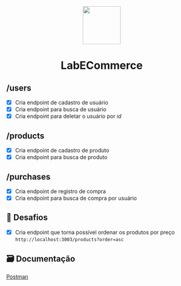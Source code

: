<div align="center" > <img width="100vw" src="https://img.icons8.com/external-filled-outline-satawat-anukul/344/external-commerce-banking-filled-outline-satawat-anukul-2.png"/>
 <h1 align="center"><strong>LabECommerce</b></strong></h1></div>

<h2>/users</h2>

- [x] Cria endpoint de cadastro de usuário
- [x] Cria endpoint para busca de usuário
- [x] Cria endpoint para deletar o usuário por <i>id</i> 

<h2>/products</h2>

- [x] Cria endpoint de cadastro de produto
- [x] Cria endpoint para busca de produto

<h2>/purchases</h2>

- [x] Cria endpoint de registro de compra
- [x] Cria endpoint para busca de compra por usuário

<h2>🌟 Desafios</h2>

- [x] Cria endpoint que torna possível ordenar os produtos por preço
```http://localhost:3003/products?order=asc```

 <h2>🗃 Documentação</h2>

[Postman](https://documenter.getpostman.com/view/19701937/UzJLPGK9)